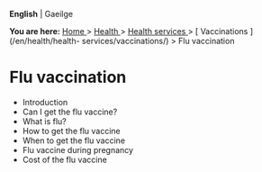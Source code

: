 **English** |  Gaeilge 

**You are here:** [ Home ](/en/) > [ Health ](/en/health/) > [ Health services
](/en/health/health-services/) > [ Vaccinations ](/en/health/health-
services/vaccinations/) > Flu vaccination

#  Flu vaccination

  * Introduction 
  * Can I get the flu vaccine? 
  * What is flu? 
  * How to get the flu vaccine 
  * When to get the flu vaccine 
  * Flu vaccine during pregnancy 
  * Cost of the flu vaccine 
